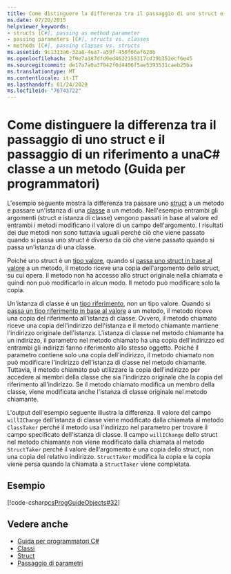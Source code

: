 ```yaml
---
title: Come distinguere la differenza tra il passaggio di uno struct e il passaggio di un riferimento a una C# classe a un metodo-Guida alla programmazione
ms.date: 07/20/2015
helpviewer_keywords:
- structs [C#], passing as method parameter
- passing parameters [C#], structs vs. classes
- methods [C#], passing classes vs. structs
ms.assetid: 9c1313a6-32a8-4ea7-a59f-450f66af628b
ms.openlocfilehash: 2f0e7a187dfd9ed4622155317cd39b352ecf6e45
ms.sourcegitcommit: de17a7a0a37042f0d4406f5ae5393531caeb25ba
ms.translationtype: MT
ms.contentlocale: it-IT
ms.lasthandoff: 01/24/2020
ms.locfileid: "76743722"
---
```

# <a name="how-to-know-the-difference-between-passing-a-struct-and-passing-a-class-reference-to-a-method-c-programming-guide"></a>Come distinguere la differenza tra il passaggio di uno struct e il passaggio di un riferimento a unaC# classe a un metodo (Guida per programmatori)
L'esempio seguente mostra la differenza tra passare uno [struct](../../language-reference/keywords/struct.md) a un metodo e passare un'istanza di una [classe](../../language-reference/keywords/class.md) a un metodo. Nell'esempio entrambi gli argomenti (struct e istanza di classe) vengono passati in base al valore ed entrambi i metodi modificano il valore di un campo dell'argomento. I risultati dei due metodi non sono tuttavia uguali perché ciò che viene passato quando si passa uno struct è diverso da ciò che viene passato quando si passa un'istanza di una classe.  
  
 Poiché uno struct è un [tipo valore](../../language-reference/builtin-types/value-types.md), quando si [passa uno struct in base al valore](./passing-value-type-parameters.md) a un metodo, il metodo riceve una copia dell'argomento dello struct, su cui opera. Il metodo non ha accesso allo struct originale nella chiamata e quindi non può modificarlo in alcun modo. Il metodo può modificare solo la copia.  
  
 Un'istanza di classe è un [tipo riferimento](../../language-reference/keywords/reference-types.md), non un tipo valore. Quando si [passa un tipo riferimento in base al valore](./passing-reference-type-parameters.md) a un metodo, il metodo riceve una copia del riferimento all'istanza di classe. Ovvero, il metodo chiamato riceve una copia dell'indirizzo dell'istanza e il metodo chiamante mantiene l'indirizzo originale dell'istanza. L'istanza di classe nel metodo chiamante ha un indirizzo, il parametro nel metodo chiamato ha una copia dell'indirizzo ed entrambi gli indirizzi fanno riferimento allo stesso oggetto. Poiché il parametro contiene solo una copia dell'indirizzo, il metodo chiamato non può modificare l'indirizzo dell'istanza di classe nel metodo chiamante. Tuttavia, il metodo chiamato può utilizzare la copia dell'indirizzo per accedere ai membri della classe che sia l'indirizzo originale che la copia del riferimento all'indirizzo. Se il metodo chiamato modifica un membro della classe, viene modificata anche l'istanza di classe originale nel metodo chiamante.  
  
 L'output dell'esempio seguente illustra la differenza. Il valore del campo `willIChange` dell'istanza di classe viene modificato dalla chiamata al metodo `ClassTaker` perché il metodo usa l'indirizzo nel parametro per trovare il campo specificato dell'istanza di classe. Il campo `willIChange` dello struct nel metodo chiamante non viene modificato dalla chiamata al metodo `StructTaker` perché il valore dell'argomento è una copia dello struct, non una copia del relativo indirizzo. `StructTaker` modifica la copia e la copia viene persa quando la chiamata a `StructTaker` viene completata.  
  
## <a name="example"></a>Esempio  
 [!code-csharp[csProgGuideObjects#32](~/samples/snippets/csharp/VS_Snippets_VBCSharp/csProgGuideObjects/CS/Objects.cs#32)]  
  
## <a name="see-also"></a>Vedere anche

- [Guida per programmatori C#](../index.md)
- [Classi](./classes.md)
- [Struct](./structs.md)
- [Passaggio di parametri](./passing-parameters.md)
